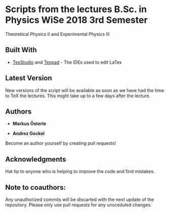# Scripts from the lectures B.Sc. in Physics WiSe 2018 3rd Semester

Theoretical Physics II and Experimental Physics III

## Built With

* [TexStudio](https://www.texstudio.org/) and [Texpad](https://www.texpad.com/) - The IDEs used to edit LaTex

## Latest Version

New versions of the script will be available as soon as we have had the time to TeX the lectures. This might take up to a few days after the lecture.

## Authors

* **Markus Österle**

* **Andrez Gockel**

Become an author yourself by creating pull requests!

## Acknowledgments

Hat tip to anyone who is helping to improve the code and find mistakes.

## Note to coauthors:

Any unauthorized commits will be discarted with the next update of the repository. Please only use pull requests for any unsceduled changes.
